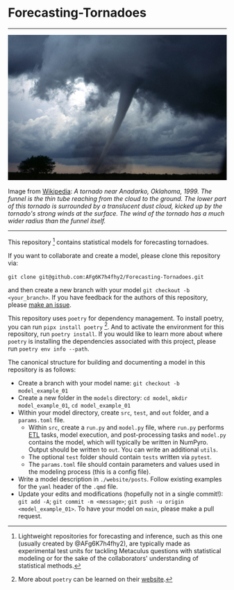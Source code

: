 # Forecasting-Tornadoes

---

![](./assets/repo_image/Dszpics1.jpg)

Image from [Wikipedia](https://en.wikipedia.org/wiki/Tornado#/media/File:Dszpics1.jpg): _A tornado near Anadarko, Oklahoma, 1999. The funnel is the thin tube reaching from the cloud to the ground. The lower part of this tornado is surrounded by a translucent dust cloud, kicked up by the tornado's strong winds at the surface. The wind of the tornado has a much wider radius than the funnel itself._

---

This repository [^quick_note] contains statistical models for forecasting tornadoes.

[^quick_note]: Lightweight repositories for forecasting and inference, such as this one (usually created by @AFg6K7h4fhy2), are typically made as experimental test units for tackling Metaculus questions with statistical modeling or for the sake of the collaborators' understanding of statistical methods.

If you want to collaborate and create a model, please clone this repository via:

`git clone git@github.com:AFg6K7h4fhy2/Forecasting-Tornadoes.git`

and then create a new branch with your model `git checkout -b <your_branch>`. If you have feedback for the authors of this repository, please [make an issue](https://github.com/AFg6K7h4fhy2/Forecasting-Tornadoes/issues).

This repository uses `poetry` for dependency management. To install poetry, you can run `pipx install poetry` [^poetry]. And to activate the environment for this repository, run `poetry install`. If you would like to learn more about where `poetry` is installing the dependencies associated with this project, please run `poetry env info --path`.

[^poetry]: More about `poetry` can be learned on their [website](https://python-poetry.org/).

The canonical structure for building and documenting a model in this repository is as follows:

* Create a branch with your model name: `git checkout -b model_example_01`
* Create a new folder in the `models` directory: `cd model`, `mkdir model_example_01`, `cd model_example_01`
* Within your model directory, create `src`, `test`, and `out` folder, and a `params.toml` file.
  * Within `src`, create a `run.py` and `model.py` file, where `run.py` performs [ETL](https://en.wikipedia.org/wiki/Extract,_transform,_load) tasks, model execution, and post-processing tasks and `model.py` contains the model, which will typically be written in NumPyro. Output should be written to `out`. You can write an additional `utils`.
  * The optional `test` folder should contain `tests` written via `pytest`.
  * The `params.toml` file should contain parameters and values used in the modeling process (this is a config file).
* Write a model description in `./website/posts`. Follow existing examples for the `yaml` header of the `.qmd` file.
* Update your edits and modifications (hopefully not in a single commit!): `git add -A`; `git commit -m <message>`; `git push -u origin <model_example_01>`. To have your model on `main`, please make a pull request.

<!-- ## Repository Structure

`tree | grep -Ev "\.png|\.pyc|\.txt|\.csv"` -->
